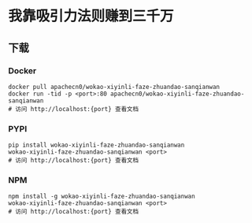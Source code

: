 # 我靠吸引力法则赚到三千万

## 下载

### Docker

```
docker pull apachecn0/wokao-xiyinli-faze-zhuandao-sanqianwan
docker run -tid -p <port>:80 apachecn0/wokao-xiyinli-faze-zhuandao-sanqianwan
# 访问 http://localhost:{port} 查看文档
```

### PYPI

```
pip install wokao-xiyinli-faze-zhuandao-sanqianwan
wokao-xiyinli-faze-zhuandao-sanqianwan <port>
# 访问 http://localhost:{port} 查看文档
```

### NPM

```
npm install -g wokao-xiyinli-faze-zhuandao-sanqianwan
wokao-xiyinli-faze-zhuandao-sanqianwan <port>
# 访问 http://localhost:{port} 查看文档
```